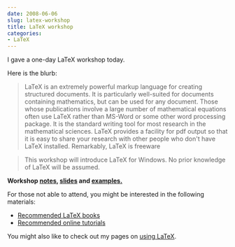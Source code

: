```yaml
---
date: 2008-06-06
slug: latex-workshop
title: LaTeX workshop
categories:
- LaTeX
---
```


I gave a one-day LaTeX workshop today.

Here is the blurb:

>LaTeX is an extremely powerful markup language for creating structured documents. It is particularly well-suited for documents containing mathematics, but can be used for any document. Those whose publications involve a large number of mathematical equations often use LaTeX rather than MS-Word or some other word processing package. It is the standard writing tool for most research in the mathematical sciences. LaTeX provides a facility for pdf output so that it is easy to share your research with other people who don't have LaTeX installed. Remarkably, LaTeX is freeware

>This workshop will introduce LaTeX for Windows. No prior knowledge of LaTeX will be assumed.

**Workshop [notes](/research/ECR_workshop_notes.pdf), [slides](/research/ECR_workshop.pdf) and [examples.](/research/examples.zip)**

For those not able to attend, you might be interested in the following materials:

  * [Recommended LaTeX books](/hyndsight/latex-books/)
  * [Recommended online tutorials](http://www.tug.org/tutorials/tugindia/)

You might also like to check out my pages on [using  LaTeX](/hyndsight/#category=LaTeX).
